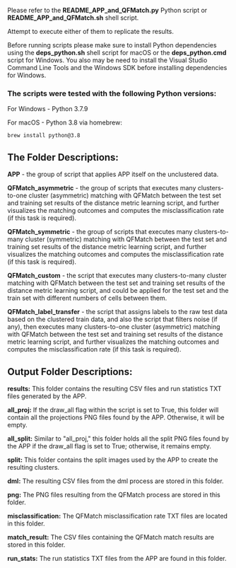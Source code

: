 Please refer to the **README_APP_and_QFMatch.py** Python script or **README_APP_and_QFMatch.sh** shell script.

Attempt to execute either of them to replicate the results.

Before running scripts please make sure to install Python dependencies using the **deps_python.sh** shell script for macOS or the **deps_python.cmd** script for Windows. You also may be need to install the Visual Studio Command Line Tools and the Windows SDK before installing dependencies for Windows.

### The scripts were tested with the following Python versions:

For Windows - Python 3.7.9

For macOS - Python 3.8 via homebrew:

````brew install python@3.8````

## The Folder Descriptions:

**APP** - the group of script that applies APP itself on the unclustered data.

**QFMatch_asymmetric** - the group of scripts that executes many clusters-to-one cluster (asymmetric) matching with QFMatch between the test set and training set results of the distance metric learning script, and further  visualizes the matching outcomes and computes the misclassification
rate (if this task is required).

**QFMatch_symmetric** - the group of scripts that executes many clusters-to-many cluster (symmetric) matching with QFMatch between the test set and training set results of the distance metric learning script, and further  visualizes the matching outcomes and computes the misclassification
rate (if this task is required).

**QFMatch_custom** - the script that executes many clusters-to-many cluster matching with QFMatch between
the test set and training set results of the distance metric learning script, and could be applied for the test set and the train set with different numbers of cells between them.

**QFMatch_label_transfer** - the script that assigns labels to the raw test data based on the clustered train data, and also the script that filters noise (if any), then executes many clusters-to-one cluster (asymmetric) matching with QFMatch between the test set and training set results of the distance metric learning script, and further  visualizes the matching outcomes and computes the misclassification
rate (if this task is required).

## Output Folder Descriptions:

**results:** This folder contains the resulting CSV files and run statistics TXT files generated by the APP.

**all_proj:** If the draw_all flag within the script is set to True, this folder will contain all the projections PNG files found by the APP. Otherwise, it will be empty.

**all_split:** Similar to "all_proj," this folder holds all the split PNG files found by the APP if the draw_all flag is set to True; otherwise, it remains empty.

**split:** This folder contains the split images used by the APP to create the resulting clusters.

**dml:** The resulting CSV files from the dml process are stored in this folder.

**png:** The PNG files resulting from the QFMatch process are stored in this folder.

**misclassification:** The QFMatch misclassification rate TXT files are located in this folder.

**match_result:** The CSV files containing the QFMatch match results are stored in this folder.

**run_stats:** The run statistics TXT files from the APP are found in this folder.